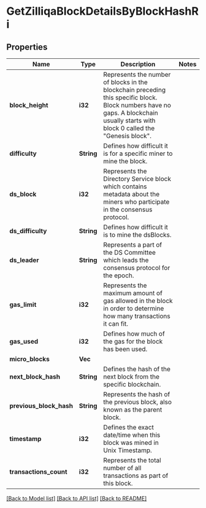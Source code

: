 # GetZilliqaBlockDetailsByBlockHashRi

## Properties

Name | Type | Description | Notes
------------ | ------------- | ------------- | -------------
**block_height** | **i32** | Represents the number of blocks in the blockchain preceding this specific block. Block numbers have no gaps. A blockchain usually starts with block 0 called the \"Genesis block\". | 
**difficulty** | **String** | Defines how difficult it is for a specific miner to mine the block. | 
**ds_block** | **i32** | Represents the Directory Service block which contains metadata about the miners who participate in the consensus protocol. | 
**ds_difficulty** | **String** | Defines how difficult it is to mine the dsBlocks. | 
**ds_leader** | **String** | Represents a part of the DS Committee which leads the consensus protocol for the epoch. | 
**gas_limit** | **i32** | Represents the maximum amount of gas allowed in the block in order to determine how many transactions it can fit. | 
**gas_used** | **i32** | Defines how much of the gas for the block has been used. | 
**micro_blocks** | **Vec<String>** |  | 
**next_block_hash** | **String** | Defines the hash of the next block from the specific blockchain. | 
**previous_block_hash** | **String** | Represents the hash of the previous block, also known as the parent block. | 
**timestamp** | **i32** | Defines the exact date/time when this block was mined in Unix Timestamp. | 
**transactions_count** | **i32** | Represents the total number of all transactions as part of this block. | 

[[Back to Model list]](../README.md#documentation-for-models) [[Back to API list]](../README.md#documentation-for-api-endpoints) [[Back to README]](../README.md)


